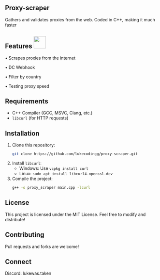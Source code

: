 ## Proxy-scraper
Gathers and validates proxies from the web.
Coded in C++, making it much faster

## Features <img src="https://emoji.gg/assets/emoji/7087-fire.gif" width="40px">
• Scrapes proxies from the internet

• DC Webhook

• Filter by country

• Testing proxy speed

## Requirements

- C++ Compiler (GCC, MSVC, Clang, etc.)
- `libcurl` (for HTTP requests)

## Installation

1. Clone this repository:
   ```sh
   git clone https://github.com/lukecodingg/proxy-scraper.git
   ```
2. Install `libcurl`:
   - Windows: Use `vcpkg install curl`
   - Linux: `sudo apt install libcurl4-openssl-dev`
3. Compile the project:
   ```sh
   g++ -o proxy_scraper main.cpp -lcurl
   ```

## License

This project is licensed under the MIT License. Feel free to modify and distribute!

## Contributing

Pull requests and forks are welcome! 

## Connect

Discord: lukewas.taken

